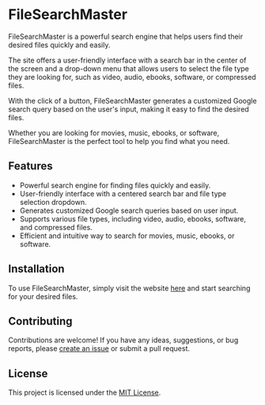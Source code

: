 # FileSearchMaster

FileSearchMaster is a powerful search engine that helps users find their desired files quickly and easily.

The site offers a user-friendly interface with a search bar in the center of the screen and a drop-down menu that allows users to select the file type they are looking for, such as video, audio, ebooks, software, or compressed files. 

With the click of a button, FileSearchMaster generates a customized Google search query based on the user's input, making it easy to find the desired files. 

Whether you are looking for movies, music, ebooks, or software, FileSearchMaster is the perfect tool to help you find what you need.

## Features

- Powerful search engine for finding files quickly and easily.
- User-friendly interface with a centered search bar and file type selection dropdown.
- Generates customized Google search queries based on user input.
- Supports various file types, including video, audio, ebooks, software, and compressed files.
- Efficient and intuitive way to search for movies, music, ebooks, or software.

## Installation

To use FileSearchMaster, simply visit the website [here](https://www.filesearchmaster.com) and start searching for your desired files.

## Contributing

Contributions are welcome! If you have any ideas, suggestions, or bug reports, please [create an issue](https://github.com/ronakmunjapara/filesearchmaster/issues) or submit a pull request.

## License

This project is licensed under the [MIT License](LICENSE).

